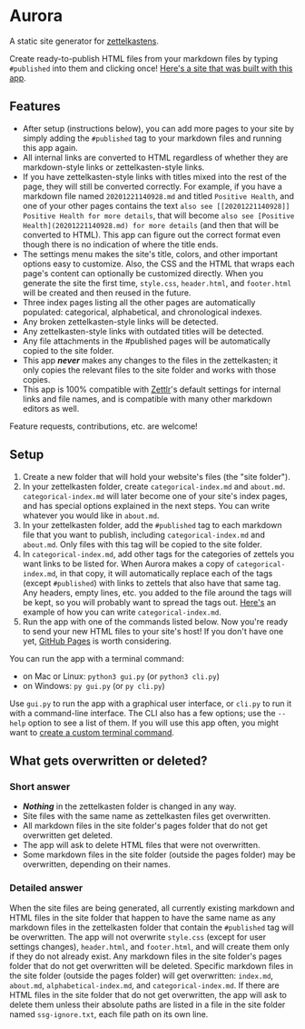 # Aurora

A static site generator for [zettelkastens](https://blog.viktomas.com/posts/slip-box/).

Create ready-to-publish HTML files from your markdown files by typing `#published` into them and clicking once! [Here's a site that was built with this app](https://wheelercj.github.io/notes/).

## Features

* After setup (instructions below), you can add more pages to your site by simply adding the `#published` tag to your markdown files and running this app again.
* All internal links are converted to HTML regardless of whether they are markdown-style links or zettelkasten-style links.
* If you have zettelkasten-style links with titles mixed into the rest of the page, they will still be converted correctly. For example, if you have a markdown file named `20201221140928.md` and titled `Positive Health`, and one of your other pages contains the text `also see [[20201221140928]] Positive Health for more details`, that will become `also see [Positive Health](20201221140928.md) for more details` (and then that will be converted to HTML). This app can figure out the correct format even though there is no indication of where the title ends.
* The settings menu makes the site's title, colors, and other important options easy to customize. Also, the CSS and the HTML that wraps each page's content can optionally be customized directly. When you generate the site the first time, `style.css`, `header.html`, and `footer.html` will be created and then reused in the future.
* Three index pages listing all the other pages are automatically populated: categorical, alphabetical, and chronological indexes.
* Any broken zettelkasten-style links will be detected.
* Any zettelkasten-style links with outdated titles will be detected.
* Any file attachments in the #published pages will be automatically copied to the site folder.
* This app **_never_** makes any changes to the files in the zettelkasten; it only copies the relevant files to the site folder and works with those copies.
* This app is 100% compatible with [Zettlr](https://www.zettlr.com/)'s default settings for internal links and file names, and is compatible with many other markdown editors as well.

Feature requests, contributions, etc. are welcome!

## Setup

1. Create a new folder that will hold your website's files (the "site folder").
2. In your zettelkasten folder, create `categorical-index.md` and `about.md`. `categorical-index.md` will later become one of your site's index pages, and has special options explained in the next steps. You can write whatever you would like in `about.md`.
3. In your zettelkasten folder, add the `#published` tag to each markdown file that you want to publish, including `categorical-index.md` and `about.md`. Only files with this tag will be copied to the site folder.
4. In `categorical-index.md`, add other tags for the categories of zettels you want links to be listed for. When Aurora makes a copy of `categorical-index.md`, in that copy, it will automatically replace each of the tags (except `#published`) with links to zettels that also have that same tag. Any headers, empty lines, etc. you added to the file around the tags will be kept, so you will probably want to spread the tags out. [Here's](https://gist.github.com/wheelercj/f5a974277f2d6096471a88a2c27562f0) an example of how you can write `categorical-index.md`.
5. Run the app with one of the commands listed below. Now you're ready to send your new HTML files to your site's host! If you don't have one yet, [GitHub Pages](https://pages.github.com/) is worth considering.

You can run the app with a terminal command:

* on Mac or Linux: `python3 gui.py` (or `python3 cli.py`)
* on Windows: `py gui.py` (or `py cli.py`)

Use `gui.py` to run the app with a graphical user interface, or `cli.py` to run it with a command-line interface. The CLI also has a few options; use the `--help` option to see a list of them. If you will use this app often, you might want to [create a custom terminal command](https://wheelercj.github.io/notes/pages/20220320181252.html).

## What gets overwritten or deleted?

### Short answer

* **_Nothing_** in the zettelkasten folder is changed in any way.
* Site files with the same name as zettelkasten files get overwritten.
* All markdown files in the site folder's pages folder that do not get overwritten get deleted.
* The app will ask to delete HTML files that were not overwritten.
* Some markdown files in the site folder (outside the pages folder) may be overwritten, depending on their names.

### Detailed answer

When the site files are being generated, all currently existing markdown and HTML files in the site folder that happen to have the same name as any markdown files in the zettelkasten folder that contain the `#published` tag will be overwritten. The app will not overwrite `style.css` (except for user settings changes), `header.html`, and `footer.html`, and will create them only if they do not already exist. Any markdown files in the site folder's pages folder that do not get overwritten will be deleted. Specific markdown files in the site folder (outside the pages folder) will get overwritten: `index.md`, `about.md`, `alphabetical-index.md`, and `categorical-index.md`. If there are HTML files in the site folder that do not get overwritten, the app will ask to delete them unless their absolute paths are listed in a file in the site folder named `ssg-ignore.txt`, each file path on its own line.
